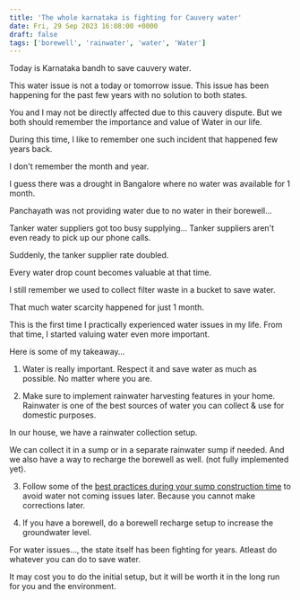 ```yaml
---
title: 'The whole karnataka is fighting for Cauvery water'
date: Fri, 29 Sep 2023 16:08:00 +0000
draft: false
tags: ['borewell', 'rainwater', 'water', 'Water']
---
```


Today is Karnataka bandh to save cauvery water.

This water issue is not a today or tomorrow issue. This issue has been happening for the past few years with no solution to both states.

You and I may not be directly affected due to this cauvery dispute. But we both should remember the importance and value of Water in our life.

During this time, I like to remember one such incident that happened few years back.

I don't remember the month and year.

I guess there was a drought in Bangalore where no water was available for 1 month.

Panchayath was not providing water due to no water in their borewell…

Tanker water suppliers got too busy supplying… Tanker suppliers aren't even ready to pick up our phone calls.

Suddenly, the tanker supplier rate doubled.

Every water drop count becomes valuable at that time.

I still remember we used to collect filter waste in a bucket to save water.

That much water scarcity happened for just 1 month.

This is the first time I practically experienced water issues in my life. From that time, I started valuing water even more important.

Here is some of my takeaway…

1) Water is really important. Respect it and save water as much as possible. No matter where you are.

2) Make sure to implement rainwater harvesting features in your home. Rainwater is one of the best sources of water you can collect & use for domestic purposes.

In our house, we have a rainwater collection setup.

We can collect it in a sump or in a separate rainwater sump if needed. And we also have a way to recharge the borewell as well. (not fully implemented yet).

3) Follow some of the [best practices during your sump construction time](https://houseconstructionguide.com/sump-construction-guide/) to avoid water not coming issues later. Because you cannot make corrections later.

4) If you have a borewell, do a borewell recharge setup to increase the groundwater level.

For water issues…, the state itself has been fighting for years. Atleast do whatever you can do to save water.

It may cost you to do the initial setup, but it will be worth it in the long run for you and the environment.
